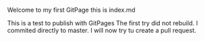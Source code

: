 Welcome to my first GitPage this is index.md

This is a test to publish with GitPages
The first try did not rebuild. 
I commited directly to master.
I will now try tu create a pull request.

